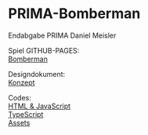# PRIMA-Bomberman
Endabgabe PRIMA Daniel Meisler

Spiel GITHUB-PAGES:
<br>
<a href="https://danielmeisler.github.io/PRIMA-Bomberman/Build/index.html">Bomberman</a>

Designdokument:
<br>
<a href="#">Konzept</a>

Codes:
<br>
<a href="https://github.com/danielmeisler/PRIMA-Bomberman/tree/main/Build">HTML & JavaScript</a>
<br>
<a href="https://github.com/danielmeisler/PRIMA-Bomberman/tree/main/Typescript">TypeScript</a>
<br>
<a href="https://github.com/danielmeisler/PRIMA-Bomberman/tree/main/Assets">Assets</a>
